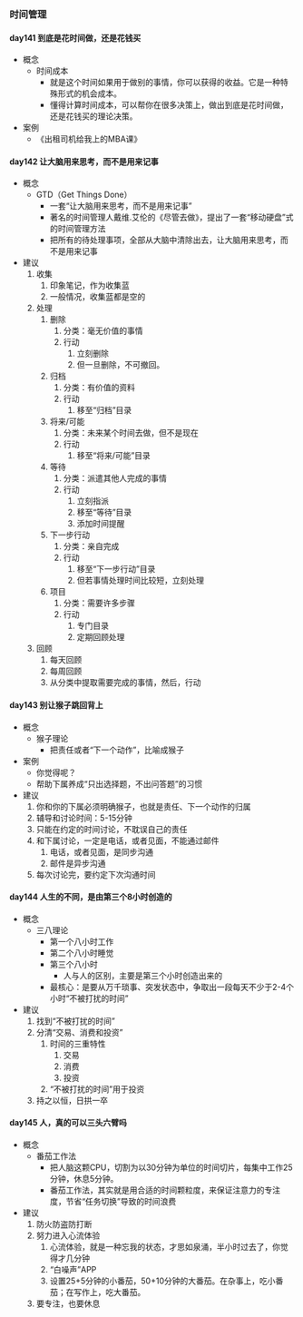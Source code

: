 ### 时间管理 ###
#### day141 到底是花时间做，还是花钱买 ####
- 概念
	- 时间成本
		- 就是这个时间如果用于做别的事情，你可以获得的收益。它是一种特殊形式的机会成本。
		- 懂得计算时间成本，可以帮你在很多决策上，做出到底是花时间做，还是花钱买的理论决策。
- 案例
	- 《出租司机给我上的MBA课》

#### day142 让大脑用来思考，而不是用来记事 ####
- 概念
	- GTD（Get Things Done）
		- 一套“让大脑用来思考，而不是用来记事”
		- 著名的时间管理人戴维.艾伦的《尽管去做》，提出了一套“移动硬盘”式的时间管理方法
		- 把所有的待处理事项，全部从大脑中清除出去，让大脑用来思考，而不是用来记事
- 建议
	1. 收集
		1. 印象笔记，作为收集蓝
		2. 一般情况，收集蓝都是空的
	2. 处理
		1. 删除
			1. 分类：毫无价值的事情
			2. 行动
				1. 立刻删除
				2. 但一旦删除，不可撤回。
		2. 归档
			1. 分类：有价值的资料
			2. 行动
				1. 移至“归档”目录
		3. 将来/可能
			1. 分类：未来某个时间去做，但不是现在
			2. 行动
				1. 移至“将来/可能”目录
		4. 等待
			1. 分类：派遣其他人完成的事情
			2. 行动
				1. 立刻指派
				2. 移至“等待”目录
				3. 添加时间提醒
		5. 下一步行动
			1. 分类：亲自完成
			2. 行动
				1. 移至“下一步行动”目录
				2. 但若事情处理时间比较短，立刻处理
		6. 项目
			1. 分类：需要许多步骤
			2. 行动
				1. 专门目录
				2. 定期回顾处理
	3. 回顾
		1. 每天回顾
		2. 每周回顾
		3. 从分类中提取需要完成的事情，然后，行动

#### day143 别让猴子跳回背上 ####
- 概念
	- 猴子理论
		- 把责任或者“下一个动作”，比喻成猴子
- 案例
	- 你觉得呢？ 
	- 帮助下属养成“只出选择题，不出问答题”的习惯
- 建议
	1. 你和你的下属必须明确猴子，也就是责任、下一个动作的归属
	2. 辅导和讨论时间：5-15分钟
	3. 只能在约定的时间讨论，不耽误自己的责任
	4. 和下属讨论，一定是电话，或者见面，不能通过邮件
		1. 电话，或者见面，是同步沟通
		2. 邮件是异步沟通
	5. 每次讨论完，要约定下次沟通时间

#### day144 人生的不同，是由第三个8小时创造的 ####
- 概念
	- 三八理论
		- 第一个八小时工作
		- 第二个八小时睡觉
		- 第三个八小时
			- 人与人的区别，主要是第三个小时创造出来的
		- 最核心：是要从万千琐事、突发状态中，争取出一段每天不少于2-4个小时“不被打扰的时间”
- 建议
	1. 找到“不被打扰的时间”
	2. 分清“交易、消费和投资”
		1. 时间的三重特性
			1. 交易
			2. 消费
			3. 投资
		2. “不被打扰的时间”用于投资
	3. 持之以恒，日拱一卒
	
#### day145 人，真的可以三头六臂吗 ####
- 概念
	- 番茄工作法
		- 把人脑这颗CPU，切割为以30分钟为单位的时间切片，每集中工作25分钟，休息5分钟。
		- 番茄工作法，其实就是用合适的时间颗粒度，来保证注意力的专注度，节省“任务切换”导致的时间浪费
- 建议
	1. 防火防盗防打断
	2. 努力进入心流体验
		1. 心流体验，就是一种忘我的状态，才思如泉涌，半小时过去了，你觉得才几分钟
		2. “白噪声”APP
		3. 设置25+5分钟的小番茄，50+10分钟的大番茄。在杂事上，吃小番茄；在写作上，吃大番茄。
	3. 要专注，也要休息

